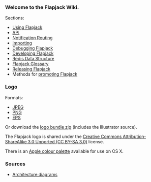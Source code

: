 ### Welcome to the Flapjack Wiki.

Sections:

- [Using Flapjack](wiki/USING)
- [API](wiki/API)
- [Notification Routing](wiki/Notification-Routing)
- [Importing](wiki/IMPORTING)
- [Debugging Flapjack](wiki/DEBUGGING)
- [Developing Flapjack](wiki/DEVELOPING)
- [Redis Data Structure](wiki/DATA_STRUCTURES)
- [Flapjack Glossary](wiki/GLOSSARY)
- [Releasing Flapjack](wiki/Releasing)
- Methods for [promoting Flapjack](wiki/Promoting)

### Logo

Formats:

* [JPEG](https://raw.github.com/wiki/flpjck/flapjack/flapjack.jpg)
* [PNG](https://raw.github.com/wiki/flpjck/flapjack/flapjack.png)
* [EPS](https://raw.github.com/wiki/flpjck/flapjack/flapjack.eps)

Or download the
[logo bundle zip](https://raw.github.com/wiki/flpjck/flapjack/flapjack.zip)
(includes the Illustrator source).

The Flapjack logo is shared under the
[Creative Commons Attribution-ShareAlike 3.0 Unported (CC BY-SA 3.0)](http://creativecommons.org/licenses/by-sa/3.0/deed.en_US)
license.

There is an [Apple colour palette](https://raw.github.com/wiki/flpjck/flapjack/artwork/Flapjack.clr) available for use on OS X.

### Sources

* [Architecture diagrams](https://raw.github.com/wiki/flpjck/flapjack/Flapjack%20Architecture.key)
